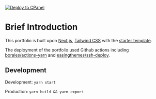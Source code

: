 [![Deploy to CPanel](https://github.com/94rain/portfolio/actions/workflows/deploy.yml/badge.svg)](https://github.com/94rain/portfolio/actions/workflows/deploy.yml)

# Brief Introduction

This portfolio is built upon [Next.js](https://nextjs.org/), [Tailwind CSS](https://tailwindcss.com/) with the [starter template](https://github.com/timlrx/tailwind-nextjs-starter-blog).

The deployment of the portfolio used Github actions including [borales/actions-yarn](https://github.com/Borales/actions-yarn) and [easingthemes/ssh-deploy](https://github.com/easingthemes/ssh-deploy).

## Development

Development:
`yarn start`

Production:
`yarn build && yarn export`
